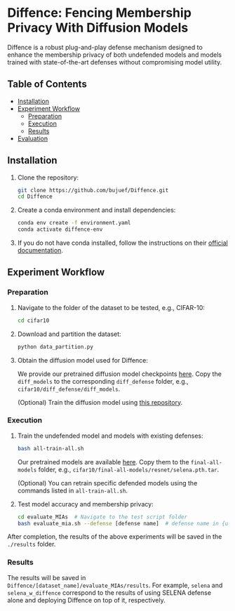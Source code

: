 # Diffence: Fencing Membership Privacy With Diffusion Models

Diffence is a robust plug-and-play defense mechanism designed to enhance the membership privacy of both undefended models and models trained with state-of-the-art defenses without compromising model utility.

## Table of Contents

- [Installation](#installation)
- [Experiment Workflow](#experiment-workflow)
  - [Preparation](#preparation)
  - [Execution](#execution)
  - [Results](#results)
- [Evaluation](#evaluation)

## Installation

1. Clone the repository:

    ```bash
    git clone https://github.com/bujuef/Diffence.git
    cd Diffence
    ```

2. Create a conda environment and install dependencies:

    ```bash
    conda env create -f environment.yaml
    conda activate diffence-env
    ```

3. If you do not have conda installed, follow the instructions on their [official documentation](https://docs.conda.io/projects/conda/en/latest/user-guide/install/index.html).

## Experiment Workflow

### Preparation

1. Navigate to the folder of the dataset to be tested, e.g., CIFAR-10:

    ```bash
    cd cifar10
    ```

2. Download and partition the dataset:

    ```bash
    python data_partition.py
    ```

3. Obtain the diffusion model used for Diffence:

    We provide our pretrained diffusion model checkpoints [here](https://drive.google.com/drive/folders/144wk3X0lKnRPNK5KM4FJxvjGJH-_6Xlo?usp=sharing). Copy the `diff_models` to the corresponding `diff_defense` folder, e.g., `cifar10/diff_defense/diff_models`.

    (Optional) Train the diffusion model using [this repository](https://github.com/w86763777/pytorch-ddpm).

### Execution

1. Train the undefended model and models with existing defenses:

    ```bash
    bash all-train-all.sh
    ```

    Our pretrained models are available [here](https://drive.google.com/drive/folders/1KNn7ycsjSaQ-wpfpz-UgY2cPuvrdEMLL?usp=sharing). Copy them to the `final-all-models` folder, e.g., `cifar10/final-all-models/resnet/selena.pth.tar`.

    (Optional) You can retrain specific defended models using the commands listed in `all-train-all.sh`.

2. Test model accuracy and membership privacy:

    ```bash
    cd evaluate_MIAs  # Navigate to the test script folder
    bash evaluate_mia.sh --defense [defense name]  # defense name in {undefended, selena, advreg, hamp, relaxloss}
    ```

After completion, the results of the above experiments will be saved in the `./results` folder.

### Results

The results will be saved in `Diffence/[dataset_name]/evaluate_MIAs/results`. For example, `selena` and `selena_w_diffence` correspond to the results of using SELENA defense alone and deploying Diffence on top of it, respectively.


